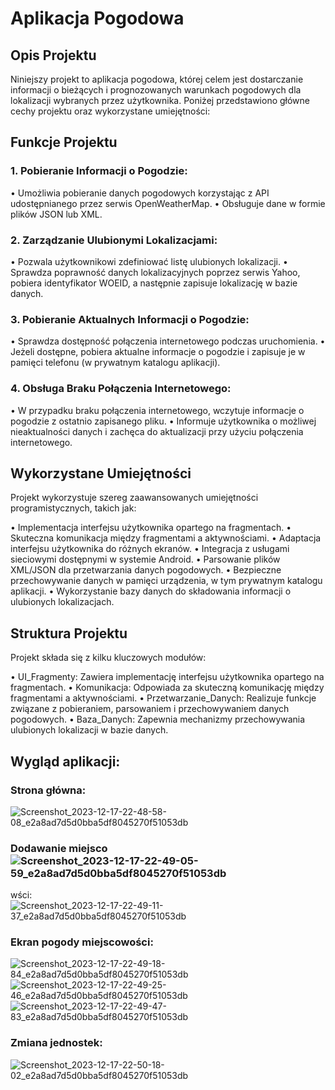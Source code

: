 # Aplikacja Pogodowa
## Opis Projektu
Niniejszy projekt to aplikacja pogodowa, której celem jest dostarczanie informacji o bieżących i prognozowanych warunkach pogodowych dla lokalizacji wybranych przez użytkownika. Poniżej przedstawiono główne cechy projektu oraz wykorzystane umiejętności:

## Funkcje Projektu
### 1. Pobieranie Informacji o Pogodzie:
• Umożliwia pobieranie danych pogodowych korzystając z API udostępnianego przez serwis OpenWeatherMap.
• Obsługuje dane w formie plików JSON lub XML.

### 2. Zarządzanie Ulubionymi Lokalizacjami:
• Pozwala użytkownikowi zdefiniować listę ulubionych lokalizacji.
• Sprawdza poprawność danych lokalizacyjnych poprzez serwis Yahoo, pobiera identyfikator WOEID, a następnie zapisuje lokalizację w bazie danych.

### 3. Pobieranie Aktualnych Informacji o Pogodzie:
• Sprawdza dostępność połączenia internetowego podczas uruchomienia.
• Jeżeli dostępne, pobiera aktualne informacje o pogodzie i zapisuje je w pamięci telefonu (w prywatnym katalogu aplikacji).

### 4. Obsługa Braku Połączenia Internetowego:
• W przypadku braku połączenia internetowego, wczytuje informacje o pogodzie z ostatnio zapisanego pliku.
• Informuje użytkownika o możliwej nieaktualności danych i zachęca do aktualizacji przy użyciu połączenia internetowego.

## Wykorzystane Umiejętności
Projekt wykorzystuje szereg zaawansowanych umiejętności programistycznych, takich jak:

• Implementacja interfejsu użytkownika opartego na fragmentach.
• Skuteczna komunikacja między fragmentami a aktywnościami.
• Adaptacja interfejsu użytkownika do różnych ekranów.
• Integracja z usługami sieciowymi dostępnymi w systemie Android.
• Parsowanie plików XML/JSON dla przetwarzania danych pogodowych.
• Bezpieczne przechowywanie danych w pamięci urządzenia, w tym prywatnym katalogu aplikacji.
• Wykorzystanie bazy danych do składowania informacji o ulubionych lokalizacjach.

## Struktura Projektu
Projekt składa się z kilku kluczowych modułów:

• UI_Fragmenty: Zawiera implementację interfejsu użytkownika opartego na fragmentach.
• Komunikacja: Odpowiada za skuteczną komunikację między fragmentami a aktywnościami.
• Przetwarzanie_Danych: Realizuje funkcje związane z pobieraniem, parsowaniem i przechowywaniem danych pogodowych.
• Baza_Danych: Zapewnia mechanizmy przechowywania ulubionych lokalizacji w bazie danych.

## Wygląd aplikacji:
### Strona główna:
![Screenshot_2023-12-17-22-48-58-08_e2a8ad7d5d0bba5df8045270f51053db](https://github.com/KZielinskii/Pogoda/assets/58587948/74513b29-c541-488e-93e7-c4c9e9198f13)
### Dodawanie miejsco![Screenshot_2023-12-17-22-49-05-59_e2a8ad7d5d0bba5df8045270f51053db](https://github.com/KZielinskii/Pogoda/assets/58587948/fb85728f-a370-420e-b68f-1f490b9d6da7)
wści:
![Screenshot_2023-12-17-22-49-11-37_e2a8ad7d5d0bba5df8045270f51053db](https://github.com/KZielinskii/Pogoda/assets/58587948/75cc52f2-f94a-4e92-b36f-2d02c213cfed)
### Ekran pogody miejscowości:
![Screenshot_2023-12-17-22-49-18-84_e2a8ad7d5d0bba5df8045270f51053db](https://github.com/KZielinskii/Pogoda/assets/58587948/6fa9e573-b82a-40f7-831d-16a1524d9960)
![Screenshot_2023-12-17-22-49-25-46_e2a8ad7d5d0bba5df8045270f51053db](https://github.com/KZielinskii/Pogoda/assets/58587948/dd7b87a8-acdf-4136-8e35-29ee3c34ed0d)
![Screenshot_2023-12-17-22-49-47-83_e2a8ad7d5d0bba5df8045270f51053db](https://github.com/KZielinskii/Pogoda/assets/58587948/e2c1e961-2d91-47f9-8299-1518a6224fd0)
### Zmiana jednostek:
![Screenshot_2023-12-17-22-50-18-02_e2a8ad7d5d0bba5df8045270f51053db](https://github.com/KZielinskii/Pogoda/assets/58587948/f30edbde-eba0-4c79-b859-2843c6300aa8)

